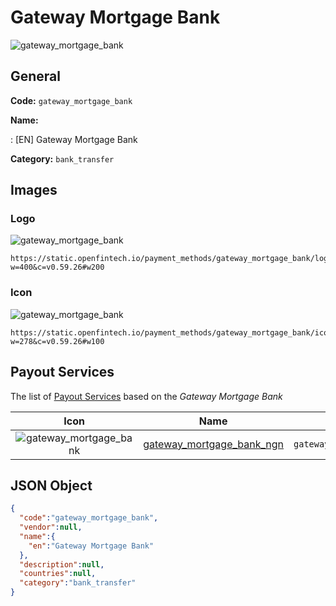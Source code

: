 
# Gateway Mortgage Bank 
![gateway_mortgage_bank](https://static.openfintech.io/payment_methods/gateway_mortgage_bank/logo.svg?w=400&c=v0.59.26#w200)  

## General 
**Code:** `gateway_mortgage_bank` 
 
**Name:** 
 
:	[EN] Gateway Mortgage Bank 
 
**Category:** `bank_transfer` 
 

## Images 

### Logo 
![gateway_mortgage_bank](https://static.openfintech.io/payment_methods/gateway_mortgage_bank/logo.svg?w=400&c=v0.59.26#w200)  

```
https://static.openfintech.io/payment_methods/gateway_mortgage_bank/logo.svg?w=400&c=v0.59.26#w200
```  

### Icon 
![gateway_mortgage_bank](https://static.openfintech.io/payment_methods/gateway_mortgage_bank/icon.svg?w=278&c=v0.59.26#w100)  

```
https://static.openfintech.io/payment_methods/gateway_mortgage_bank/icon.svg?w=278&c=v0.59.26#w100
```  

## Payout Services 
 
The list of [Payout Services](/payout-services/) based on the _Gateway Mortgage Bank_ 

|Icon|Name|Code| 
|:---:|:---:|:---:| 
|![gateway_mortgage_bank](https://static.openfintech.io/payout_methods/gateway_mortgage_bank/icon.svg?w=278&c=v0.59.26#w40) |[gateway_mortgage_bank_ngn](/payout-services/gateway_mortgage_bank_ngn/)|`gateway_mortgage_bank_ngn`| 
 

## JSON Object 

```json
{
  "code":"gateway_mortgage_bank",
  "vendor":null,
  "name":{
    "en":"Gateway Mortgage Bank"
  },
  "description":null,
  "countries":null,
  "category":"bank_transfer"
}
```  
